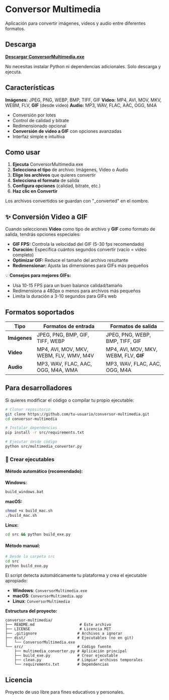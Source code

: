 # Conversor Multimedia

Aplicación para convertir imágenes, videos y audio entre diferentes formatos.

## Descarga

**[Descargar ConversorMultimedia.exe](https://github.com/MarcBasas/Multimedia_Conversor/releases/tag/v1.0.8)**

No necesitas instalar Python ni dependencias adicionales. Solo descarga y ejecuta.

## Características

**Imágenes:** JPEG, PNG, WEBP, BMP, TIFF, GIF
**Video:** MP4, AVI, MOV, MKV, WEBM, FLV, **GIF** (desde video)
**Audio:** MP3, WAV, FLAC, AAC, OGG, M4A

- Conversión por lotes
- Control de calidad y bitrate
- Redimensionado opcional
- **Conversión de video a GIF** con opciones avanzadas
- Interfaz simple e intuitiva

## Como usar

1. **Ejecuta** ConversorMultimedia.exe
2. **Selecciona el tipo** de archivo: Imágenes, Video o Audio
3. **Elige los archivos** que quieres convertir
4. **Selecciona el formato** de salida
5. **Configura opciones** (calidad, bitrate, etc.)
6. **Haz clic en Convertir**

Los archivos convertidos se guardan con "_converted" en el nombre.

## ✨ Conversión Video a GIF

Cuando selecciones **Video** como tipo de archivo y **GIF** como formato de salida, tendrás opciones especiales:

- **GIF FPS:** Controla la velocidad del GIF (5-30 fps recomendado)
- **Duración:** Especifica cuántos segundos convertir (vacío = video completo)
- **Optimizar GIF:** Reduce el tamaño del archivo resultante
- **Redimensionar:** Ajusta las dimensiones para GIFs más pequeños

💡 **Consejos para mejores GIFs:**
- Usa 10-15 FPS para un buen balance calidad/tamaño
- Redimensiona a 480px o menos para archivos más pequeños
- Limita la duración a 3-10 segundos para GIFs web

## Formatos soportados

| Tipo | Formatos de entrada | Formatos de salida |
|------|--------------------|--------------------|
| **Imágenes** | JPEG, PNG, BMP, GIF, TIFF, WEBP | JPEG, PNG, WEBP, BMP, TIFF, GIF |
| **Video** | MP4, AVI, MOV, MKV, WEBM, FLV, WMV, M4V | MP4, AVI, MOV, MKV, WEBM, FLV, **GIF** |
| **Audio** | MP3, WAV, FLAC, AAC, OGG, M4A, WMA | MP3, WAV, FLAC, AAC, OGG, M4A |

## Para desarrolladores

Si quieres modificar el código o compilar tu propio ejecutable:

```bash
# Clonar repositorio
git clone https://github.com/tu-usuario/conversor-multimedia.git
cd conversor-multimedia

# Instalar dependencias
pip install -r src/requirements.txt

# Ejecutar desde código
python src/multimedia_converter.py
```

### 🔨 Crear ejecutables

#### Método automático (recomendado):

**Windows:**
```cmd
build_windows.bat
```

**macOS:**
```bash
chmod +x build_mac.sh
./build_mac.sh
```

**Linux:**
```bash
cd src && python build_exe.py
```

#### Método manual:
```bash
# Desde la carpeta src
cd src
python build_exe.py
```

El script detecta automáticamente tu plataforma y crea el ejecutable apropiado:
- **Windows**: `ConversorMultimedia.exe`
- **macOS**: `ConversorMultimedia.app` 
- **Linux**: `ConversorMultimedia`

**Estructura del proyecto:**
```
conversor-multimedia/
├── README.md                    # Este archivo
├── LICENSE                      # Licencia MIT
├── .gitignore                  # Archivos a ignorar
├── dist/                       # Ejecutables (no en git)
│   └── ConversorMultimedia.exe
└── src/                        # Código fuente
    ├── multimedia_converter.py # Aplicación principal
    ├── build_exe.py            # Crear ejecutable
    ├── clean.py                # Limpiar archivos temporales
    └── requirements.txt        # Dependencias
```

## Licencia

Proyecto de uso libre para fines educativos y personales.
